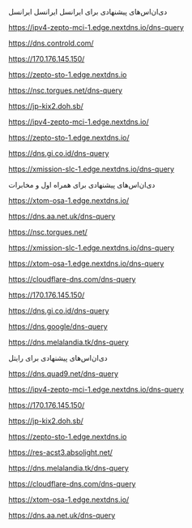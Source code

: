 دی‌ان‌اس‌های پیشنهادی برای 
ایرانسل
ایرانسل
ایرانسل



https://ipv4-zepto-mci-1.edge.nextdns.io/dns-query

https://dns.controld.com/

https://170.176.145.150/

https://zepto-sto-1.edge.nextdns.io

https://nsc.torgues.net/dns-query

https://jp-kix2.doh.sb/

https://ipv4-zepto-mci-1.edge.nextdns.io/

https://zepto-sto-1.edge.nextdns.io/

https://dns.gi.co.id/dns-query

https://xmission-slc-1.edge.nextdns.io/dns-query


دی‌ان‌اس‌های پیشنهادی برای همراه اول و مخابرات

https://xtom-osa-1.edge.nextdns.io/

https://dns.aa.net.uk/dns-query

https://nsc.torgues.net/

https://xmission-slc-1.edge.nextdns.io/dns-query

https://xtom-osa-1.edge.nextdns.io/dns-query

https://cloudflare-dns.com/dns-query

https://170.176.145.150/

https://dns.gi.co.id/dns-query

https://dns.google/dns-query

https://dns.melalandia.tk/dns-query


دی‌ان‌اس‌های پیشنهادی برای رایتل

https://dns.quad9.net/dns-query

https://ipv4-zepto-mci-1.edge.nextdns.io/dns-query

https://170.176.145.150/

https://jp-kix2.doh.sb/

https://zepto-sto-1.edge.nextdns.io

https://res-acst3.absolight.net/

https://dns.melalandia.tk/dns-query

https://cloudflare-dns.com/dns-query

https://xtom-osa-1.edge.nextdns.io/

https://dns.aa.net.uk/dns-query
